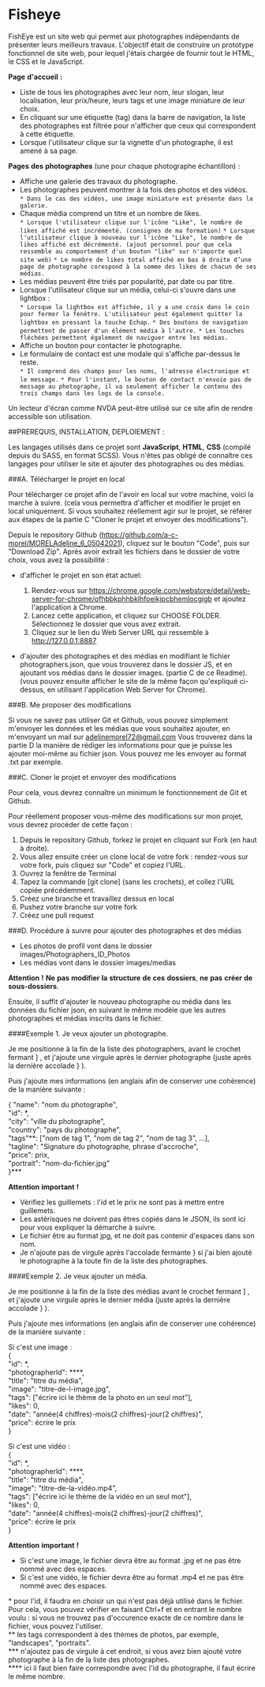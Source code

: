 # Fisheye

FishEye est un site web qui permet aux photographes indépendants de présenter leurs meilleurs travaux.
L'objectif était de construire un prototype fonctionnel de site web, pour lequel j'étais chargée de fournir tout le HTML, le CSS et le JavaScript.

__Page__ __d'accueil__ __:__ 
* Liste de tous les photographes avec leur nom, leur slogan, leur localisation, leur prix/heure, leurs tags et une image miniature de leur choix.
* En cliquant sur une étiquette (tag) dans la barre de navigation, la liste des photographes est filtrée pour n'afficher que ceux qui correspondent à cette
étiquette.
* Lorsque l'utilisateur clique sur la vignette d'un photographe, il est amené à sa page.

__Pages__ __des__ __photographes__ (une pour chaque photographe échantillon) :  
* Affiche une galerie des travaux du photographe.
* Les photographes peuvent montrer à la fois des photos et des vidéos.  
	`* Dans le cas des vidéos, une image miniature est présente dans la galerie.`
* Chaque média comprend un titre et un nombre de likes.  
	`* Lorsque l'utilisateur clique sur l'icône "Like", le nombre de likes affiché est incrémenté. (consignes de ma formation)`
	`* Lorsque l'utilisateur clique à nouveau sur l'icône "Like", le nombre de likes affiché est décrémenté. (ajout personnel pour que cela ressemble au comportement d'un bouton "like" sur n'importe quel site web)`
	`* Le nombre de likes total affiché en bas à droite d’une page de photographe corespond à la somme des likes de chacun de ses médias.`
* Les médias peuvent être triés par popularité, par date ou par titre.
* Lorsque l'utilisateur clique sur un média, celui-ci s'ouvre dans une lightbox :  
	`* Lorsque la lightbox est affichée, il y a une croix dans le coin pour fermer la fenêtre. L'utilisateur peut également quitter la lightbox en pressant la touche Echap.`
	`* Des boutons de navigation permettent de passer d'un élément média à l'autre.`
	`* Les touches fléchées permettent également de naviguer entre les médias.`
* Affiche un bouton pour contacter le photographe.
* Le formulaire de contact est une modale qui s'affiche par-dessus le reste.  
	`* Il comprend des champs pour les noms, l'adresse électronique et le message.`
	`* Pour l'instant, le bouton de contact n'envoie pas de message au photographe, il va seulement afficher le contenu des trois champs dans les logs de la console.`

Un lecteur d'écran comme NVDA peut-être utilisé sur ce site afin de rendre accessible son utilisation.


##PREREQUIS, INSTALLATION, DEPLOIEMENT :

Les langages utilisés dans ce projet sont __JavaScript__, __HTML__, __CSS__ (compilé depuis du SASS, en format SCSS). Vous n'êtes pas obligé de connaître ces langages pour utiliser le site et ajouter des photographes ou des médias.

###A. Télécharger le projet en local

Pour télécharger ce projet afin de l'avoir en local sur votre machine, voici la marche à suivre. (cela vous permettra d'afficher et modifier le projet en local uniquement. Si vous souhaitez réellement agir sur le projet, se référer aux étapes de la partie C "Cloner le projet et envoyer des modifications").

Depuis le repository Github (https://github.com/a-c-morel/MORELAdeline_6_05042021), cliquez sur le bouton "Code", puis sur "Download Zip".
Après avoir extrait les fichiers dans le dossier de votre choix, vous avez la possibilité :

* d'afficher le projet en son état actuel:
	1. Rendez-vous sur https://chrome.google.com/webstore/detail/web-server-for-chrome/ofhbbkphhbklhfoeikjpcbhemlocgigb et ajoutez l'application à Chrome.
	2. Lancez cette application, et cliquez sur CHOOSE FOLDER. Sélectionnez le dossier que vous avez extrait.
	3. Cliquez sur le lien du Web Server URL qui ressemble à http://127.0.0.1:8887

* d'ajouter des photographes et des médias en modifiant le fichier photographers.json, que vous trouverez dans le dossier JS, et en ajoutant vos médias dans le dossier images. (partie C de ce Readme).
(vous pouvez ensuite afficher le site de la même façon qu'expliqué ci-dessus, en utilisant l'application Web Server for Chrome).


###B. Me proposer des modifications

Si vous ne savez pas utiliser Git et Github, vous pouvez simplement m'envoyer les données et les médias que vous souhaitez ajouter, en m'envoyant un mail sur adelinemorel72@gmail.com
Vous trouverez dans la partie D la manière de rédiger les informations pour que je puisse les ajouter moi-même au fichier json. Vous pouvez me les envoyer au format .txt par exemple.


###C. Cloner le projet et envoyer des modifications

Pour cela, vous devrez connaître un minimum le fonctionnement de Git et Github.

Pour réellement proposer vous-même des modifications sur mon projet, vous devrez procéder de cette façon :

1. Depuis le repository Github, forkez le projet en cliquant sur Fork (en haut à droite).
2. Vous allez ensuite créer un clone local de votre fork : rendez-vous sur votre fork, puis cliquez sur "Code" et copiez l'URL.
3. Ouvrez la fenêtre de Terminal
4. Tapez la commande [git clone] (sans les crochets), et collez l'URL copiée précédemment.
5. Créez une branche et travaillez dessus en local
6. Pushez votre branche sur votre fork
7. Créez une pull request


###D. Procédure à suivre pour ajouter des photographes et des médias
* Les photos de profil vont dans le dossier images/Photographers_ID_Photos
* Les médias vont dans le dossier images/medias

__Attention__ __!__ __Ne__ __pas__ __modifier__ __la__ __structure__ __de__ __ces__ __dossiers__, __ne__ __pas__ __créer__ __de__ __sous-dossiers__.

Ensuite, il suffit d'ajouter le nouveau photographe ou média dans les données du fichier json, en suivant le même modèle que les autres photographes et médias inscrits dans le fichier.

####Exemple 1. Je veux ajouter un photographe.

Je me positionne à la fin de la liste des photographers, avant le crochet fermant ] , et j'ajoute une virgule après le dernier photographe (juste après la dernière accolade } ).

Puis j'ajoute mes informations (en anglais afin de conserver une cohérence) de la manière suivante :

{
  "name": "nom du photographe",  
  "id": \*,  
  "city": "ville du photographe",  
  "country": "pays du photographe",  
  "tags"\*\*: ["nom de tag 1", "nom de tag 2", "nom de tag 3", ...],  
  "tagline": "Signature du photographe, phrase d'accroche",  
  "price": prix,  
  "portrait": "nom-du-fichier.jpg"  
}\*\*\*

__Attention__ __important__ __!__
* Vérifiez les guillemets : l'id et le prix ne sont pas à mettre entre guillemets.
* Les astérisques ne doivent pas êtres copiés dans le JSON, ils sont ici pour vous expliquer la démarche à suivre.
* Le fichier être au format jpg, et ne doit pas contenir d'espaces dans son nom.
* Je n'ajoute pas de virgule après l'accolade fermante } si j'ai bien ajouté le photographe à la toute fin de la liste des photographes.

####Exemple 2. Je veux ajouter un média.

Je me positionne à la fin de la liste des médias avant le crochet fermant ] , et j'ajoute une virgule après le dernier média (juste après la dernière accolade } ).

Puis j'ajoute mes informations (en anglais afin de conserver une cohérence) de la manière suivante :

Si c'est une image :  
{  
  "id": \*,  
  "photographerId": \*\*\*\*,  
  "title": "titre du média",  
  "image": "titre-de-l-image.jpg",  
  "tags": ["écrire ici le thème de la photo en un seul mot"],  
  "likes": 0,  
  "date": "année(4 chiffres)-mois(2 chiffres)-jour(2 chiffres)",  
  "price": écrire le prix  
}

Si c'est une vidéo :  
{  
  "id": \*,  
  "photographerId": \*\*\*\*,  
  "title": "titre du média",  
  "image": "titre-de-la-vidéo.mp4",  
  "tags": ["écrire ici le thème de la vidéo en un seul mot"],  
  "likes": 0,  
  "date": "année(4 chiffres)-mois(2 chiffres)-jour(2 chiffres)",  
  "price": écrire le prix  
}

__Attention__ __important__ __!__
* Si c'est une image, le fichier devra être au format .jpg et ne pas être nommé avec des espaces.
* Si c'est une vidéo, le fichier devra être au format .mp4 et ne pas être nommé avec des espaces.

\* pour l'id, il faudra en choisir un qui n'est pas déjà utilisé dans le fichier. Pour cela, vous pouvez vérifier en faisant Ctrl+f et en entrant le nombre voulu : si vous ne trouvez pas d'occurence exacte de ce nombre dans le fichier, vous pouvez l'utiliser.  
\*\* les tags correspondent à des thèmes de photos, par exemple, "landscapes", "portraits".  
\*\*\* n'ajoutez pas de virgule à cet endroit, si vous avez bien ajouté votre photographe à la fin de la liste des photographes.  
\*\*\*\* ici il faut bien faire correspondre avec l'id du photographe, il faut écrire le même nombre.